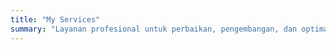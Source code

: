```yaml
---
title: "My Services"
summary: "Layanan profesional untuk perbaikan, pengembangan, dan optimasi website Anda."
---
```

